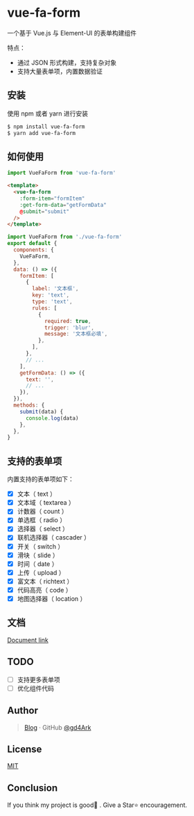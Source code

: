 # vue-fa-form

一个基于 Vue.js 与 Element-UI 的表单构建组件

特点：

- 通过 JSON 形式构建，支持复杂对象
- 支持大量表单项，内置数据验证

## 安装

使用 npm 或者 yarn 进行安装

```bash
$ npm install vue-fa-form
$ yarn add vue-fa-form
```

## 如何使用

```js
import VueFaForm from 'vue-fa-form'
```

```html
<template>
  <vue-fa-form
    :form-item="formItem"
    :get-form-data="getFormData"
    @submit="submit"
  />
</template>
```

```javascript
import VueFaForm from './vue-fa-form'
export default {
  components: {
    VueFaForm,
  },
  data: () => ({
    formItem: [
      {
        label: '文本框',
        key: 'text',
        type: 'text',
        rules: [
          {
            required: true,
            trigger: 'blur',
            message: '文本框必填',
          },
        ],
      },
      // ...
    ],
    getFormData: () => ({
      text: '',
      // ...
    }),
  }),
  methods: {
    submit(data) {
      console.log(data)
    },
  },
}
```

## 支持的表单项

内置支持的表单项如下：

- [x] 文本（ text ）
- [x] 文本域（ textarea ）
- [x] 计数器（ count ）
- [x] 单选框（ radio ）
- [x] 选择器（ select ）
- [x] 联机选择器（ cascader ）
- [x] 开关（ switch ）
- [x] 滑块（ slide ）
- [x] 时间（ date ）
- [x] 上传（ upload ）
- [x] 富文本（ richtext ）
- [x] 代码高亮（ code ）
- [x] 地图选择器（ location ）

## 文档

[Document link](http://4ark.me/vue-fa-modal/demo/)

## TODO

- [ ] 支持更多表单项
- [ ] 优化组件代码

## Author

> [Blog](https://4ark.me/) · GitHub [@gd4Ark](https://github.com/gd4Ark)

## License

[MIT](./LICENSE)

## Conclusion

If you think my project is good👏 . Give a Star⭐ encouragement.

